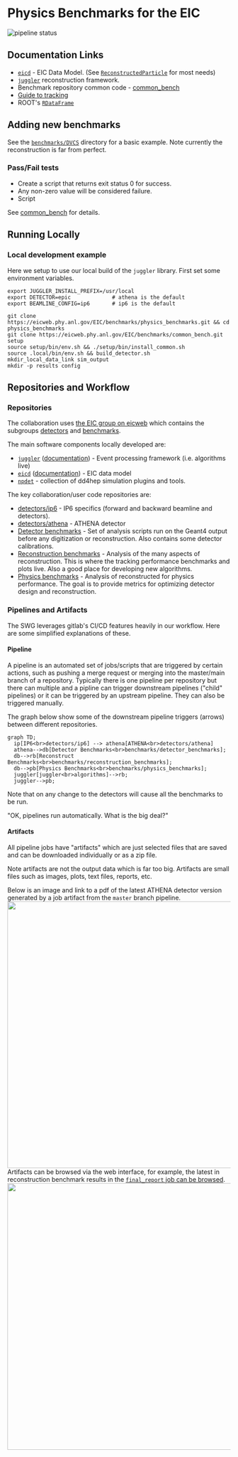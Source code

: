 Physics Benchmarks for the EIC
==============================

![pipeline status](https://eicweb.phy.anl.gov/EIC/benchmarks/physics_benchmarks/badges/master/pipeline.svg)

## Documentation Links

- [`eicd`](https://eic.phy.anl.gov/eicd) - EIC Data Model. (See [`ReconstructedParticle`](https://eic.phy.anl.gov/eicd/classeic_1_1_reconstructed_particle.html) for most needs)
- [`juggler`](https://eic.phy.anl.gov/juggler) reconstruction framework.
- Benchmark repository common code - [common_bench](https://eicweb.phy.anl.gov/EIC/benchmarks/common_bench)
- [Guide to tracking](https://eicweb.phy.anl.gov/EIC/documentation/guide_to_tracking/-/blob/master/README.md)
- ROOT's [`RDataFrame`](https://root.cern/doc/master/classROOT_1_1RDataFrame.html)

## Adding new benchmarks

See the [`benchmarks/DVCS`](https://eicweb.phy.anl.gov/EIC/benchmarks/physics_benchmarks/-/tree/master/benchmarks/dvcs)
directory for a basic example. Note currently the reconstruction is far from perfect.

### Pass/Fail tests

- Create a script that returns exit status 0 for success.
- Any non-zero value will be considered failure.
- Script  

See [common_bench](https://eicweb.phy.anl.gov/EIC/benchmarks/common_bench) for details.

## Running Locally

### Local development example

Here we setup to use our local build of the `juggler` library.
First set some environment variables.
```
export JUGGLER_INSTALL_PREFIX=/usr/local 
export DETECTOR=epic             # athena is the default
export BEAMLINE_CONFIG=ip6       # ip6 is the default
```

```
git clone https://eicweb.phy.anl.gov/EIC/benchmarks/physics_benchmarks.git && cd physics_benchmarks
git clone https://eicweb.phy.anl.gov/EIC/benchmarks/common_bench.git setup
source setup/bin/env.sh && ./setup/bin/install_common.sh
source .local/bin/env.sh && build_detector.sh
mkdir_local_data_link sim_output
mkdir -p results config

```

## Repositories and Workflow

### Repositories

The collaboration uses [the EIC group on eicweb](https://eicweb.phy.anl.gov/EIC) which contains the subgroups
[detectors](https://eicweb.phy.anl.gov/EIC/detectors) and
[benchmarks](https://eicweb.phy.anl.gov/EIC/benchmarks). 

The main software components locally developed are:
- [`juggler`](https://eicweb.phy.anl.gov/EIC/juggler) ([documentation](https://eic.phy.anl.gov/juggler)) - Event processing framework (i.e. algorithms live)
- [`eicd`](https://eicweb.phy.anl.gov/EIC/eicd) ([documentation](https://eic.phy.anl.gov/eicd)) - EIC data model
- [`npdet`](https://eicweb.phy.anl.gov/EIC/npdet) - collection of dd4hep simulation plugins and tools.

The key collaboration/user code repositories are:

- [detectors/ip6](https://eicweb.phy.anl.gov/EIC/detectors/ip6) - IP6 specifics (forward and backward beamline and detectors).
- [detectors/athena](https://eicweb.phy.anl.gov/EIC/detectors/athena) - ATHENA detector
- [Detector benchmarks](https://eicweb.phy.anl.gov/EIC/benchmarks/detector_benchmarks) - Set of analysis scripts  run on the Geant4 output before any digitization or reconstruction. Also contains some detector calibrations.
- [Reconstruction benchmarks](https://eicweb.phy.anl.gov/EIC/benchmarks/reconstruction_benchmarks) - Analysis of the many aspects of reconstruction. This is where the tracking performance benchmarks and plots live. Also a good place for developing new algorithms.
- [Physics benchmarks](https://eicweb.phy.anl.gov/EIC/benchmarks/physics_benchmarks) - Analysis of reconstructed for physics performance.  The goal is to provide metrics for optimizing detector design and reconstruction. 


### Pipelines and Artifacts

The SWG leverages gitlab's CI/CD features heavily in our workflow.
Here are some simplified explanations of these.

#### Pipeline 

A pipeline is an automated set of jobs/scripts that are triggered by certain actions, such as pushing a merge request or merging into the master/main branch of a repository.
Typically there is one pipeline per repository but there can multiple and a pipline can trigger downstream pipelines ("child" pipelines) or it can be triggered by an upstream pipeline. They can also be triggered manually.

The graph below show some of the downstream pipeline triggers (arrows) between different repositories.
```mermaid
graph TD;
  ip[IP6<br>detectors/ip6] --> athena[ATHENA<br>detectors/athena]
  athena-->db[Detector Benchmarks<br>benchmarks/detector_benchmarks];
  db-->rb[Reconstruct Benchmarks<br>benchmarks/reconstruction_benchmarks];
  db-->pb[Physics Benchmarks<br>benchmarks/physics_benchmarks];
  juggler[juggler<br>algorithms]-->rb;
  juggler-->pb;
```

Note that on any change to the detectors will cause all the benchmarks to be run.

"OK, pipelines run automatically. What is the big deal?"

#### Artifacts

All pipeline jobs have "artifacts" which are just selected files that are saved and can be downloaded individually or as a zip file.

Note artifacts are not the output data which is far too big. Artifacts are small files such as images, plots, text files, reports, etc.

Below is an image and link to a pdf of the latest ATHENA detector version generated by a job artifact from the `master` branch pipeline.
<br>
<a href="https://eicweb.phy.anl.gov/api/v4/projects/473/jobs/artifacts/master/raw/images/view01.pdf?job=report">
<img src="https://eicweb.phy.anl.gov/api/v4/projects/473/jobs/artifacts/master/raw/images/view01.png?job=report" width="600px" />
</a>
<br>
Artifacts can be browsed via the web interface, for example, the latest in reconstruction benchmark results in the 
[`final_report` job can be browsed](https://eicweb.phy.anl.gov/EIC/benchmarks/physics_benchmarks/-/jobs/artifacts/master/browse/results?job=final_report).
<br>
<a href="https://eicweb.phy.anl.gov/api/v4/projects/400/jobs/artifacts/master/raw/results/dvcs/Q2.png?job=dvcs:results">
<img src="https://eicweb.phy.anl.gov/api/v4/projects/400/jobs/artifacts/master/raw/results/dvcs/Q2.png?job=dvcs:results" width="600px" />
</a>
<br>



